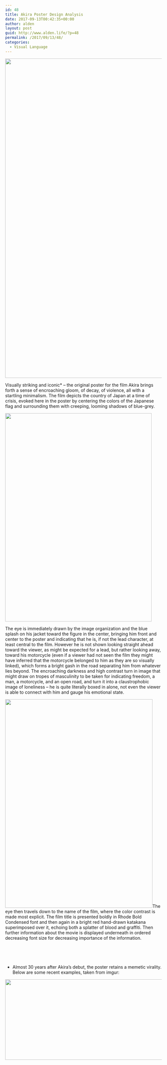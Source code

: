 ```yaml
---
id: 48
title: Akira Poster Design Analysis
date: 2017-09-13T00:42:35+00:00
author: alden
layout: post
guid: http://www.alden.life/?p=48
permalink: /2017/09/13/48/
categories:
  - Visual Language
---
```

<img class="aligncenter wp-image-52 size-large" src="http://www.alden.life/wp-content/uploads/2017/09/60815e5067ce8be81c8297655abdd019-akira-film-akira-poster-726x1024.jpg" alt="" width="726" height="1024" srcset="http://www.alden.life/wp-content/uploads/2017/09/60815e5067ce8be81c8297655abdd019-akira-film-akira-poster-726x1024.jpg 726w, http://www.alden.life/wp-content/uploads/2017/09/60815e5067ce8be81c8297655abdd019-akira-film-akira-poster-213x300.jpg 213w, http://www.alden.life/wp-content/uploads/2017/09/60815e5067ce8be81c8297655abdd019-akira-film-akira-poster.jpg 736w" sizes="(max-width: 726px) 100vw, 726px" />

Visually striking and iconic* &#8211; the original poster for the film Akira brings forth a sense of encroaching gloom, of decay, of violence, all with a startling minimalism. The film depicts the country of Japan at a time of crisis, evoked here in the poster by centering the colors of the Japanese flag and surrounding them with creeping, looming shadows of blue-grey.

<img class="wp-image-54 aligncenter" src="http://www.alden.life/wp-content/uploads/2017/09/Guides.png" alt="" width="471" height="668" srcset="http://www.alden.life/wp-content/uploads/2017/09/Guides.png 528w, http://www.alden.life/wp-content/uploads/2017/09/Guides-211x300.png 211w" sizes="(max-width: 471px) 100vw, 471px" />

The eye is immediately drawn by the image organization and the blue splash on his jacket toward the figure in the center, bringing him front and center to the poster and indicating that he is, if not the lead character, at least central to the film. However he is not shown looking straight ahead toward the viewer, as might be expected for a lead, but rather looking away, toward his motorcycle (even if a viewer had not seen the film they might have inferred that the motorcycle belonged to him as they are so visually linked), which forms a bright gash in the road separating him from whatever lies beyond. The encroaching darkness and high contrast turn in image that might draw on tropes of masculinity to be taken for indicating freedom, a man, a motorcycle, and an open road, and turn it into a claustrophobic image of loneliness &#8211; he is quite literally boxed in alone, not even the viewer is able to connect with him and gauge his emotional state.

<img class="wp-image-56 aligncenter" src="http://www.alden.life/wp-content/uploads/2017/09/AkiraColors-726x1024.jpg" alt="" width="474" height="669" srcset="http://www.alden.life/wp-content/uploads/2017/09/AkiraColors-726x1024.jpg 726w, http://www.alden.life/wp-content/uploads/2017/09/AkiraColors-213x300.jpg 213w, http://www.alden.life/wp-content/uploads/2017/09/AkiraColors.jpg 736w" sizes="(max-width: 474px) 100vw, 474px" />The eye then travels down to the name of the film, where the color contrast is made most explicit. The film title is presented boldly in Rhode Bold Condensed font and then again in a bright red hand-drawn katakana superimposed over it, echoing both a splatter of blood and graffiti. Then further information about the movie is displayed underneath in ordered decreasing font size for decreasing importance of the information.

&nbsp;

&nbsp;

* Almost 30 years after Akira&#8217;s debut, the poster retains a memetic virality. Below are some recent examples, taken from imgur:

<img class="alignnone wp-image-55 size-large" src="http://www.alden.life/wp-content/uploads/2017/09/memes-1024x358.jpg" alt="" width="739" height="258" srcset="http://www.alden.life/wp-content/uploads/2017/09/memes-1024x358.jpg 1024w, http://www.alden.life/wp-content/uploads/2017/09/memes-300x105.jpg 300w, http://www.alden.life/wp-content/uploads/2017/09/memes-768x268.jpg 768w, http://www.alden.life/wp-content/uploads/2017/09/memes.jpg 1455w" sizes="(max-width: 739px) 100vw, 739px" />